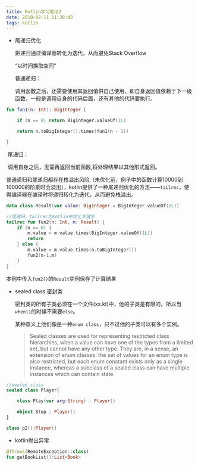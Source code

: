 ```yaml
---
title: Kotlin学习笔记2
date: 2018-02-11 11:38:43
tags: kotlin
---
```


- 尾递归优化

  把递归通过编译器转化为迭代，从而避免Stack Overflow

  “以时间换取空间”

  普通递归：

  调用函数之后，还需要使用其返回值供自己使用，即自身返回值依赖于下一级函数，一般是调用自身的代码后面，还有其他的代码要执行。

```kotlin
fun fun1(n: Int): BigInteger {

    if (n == 0) return BigInteger.valueOf(1L)

    return n.toBigInteger().times(fun1(n - 1))

}
```

​	尾递归：

​	调用自身之后，无需再返回当前函数,将处理结果以其他形式返回。

​	普通递归和尾递归都存在栈溢出风险（未优化前，例子中的函数计算10000到100000的阶乘时会溢出），kotlin提供了一种尾递归优化的方法——`tailrec`，使得编译器在编译时将递归转化为迭代，从而避免栈溢出。

```kotlin
data class Result(var value: BigInteger = BigInteger.valueOf(1L))

//尾递归，tailrec为kotlin中优化关键字
tailrec fun fun2(n: Int, m: Result) {
    if (n == 0) {
        m.value = m.value.times(BigInteger.valueOf(1L))
        return
    } else {
        m.value = m.value.times(n.toBigInteger())
        fun2(n-1,m)
    }
}
```

​	本例中传入`fun2()`的`Result`实例保存了计算结果

- sealed class 密封类

  密封类的所有子类必须在一个文件(xx.kt)中，他的子类是有限的，所以当`when()`的时候不需要`else`。

  某种意义上他们像是一种`enum class`，只不过他的子类可以有多个实例。

  > Sealed classes are used for representing restricted class hierarchies, when a value can have one of the types from a limited set, but cannot have any other type. They are, in a sense, an extension of enum classes: the set of values for an enum type is also restricted, but each enum constant exists only as a single instance, whereas a subclass of a sealed class can have multiple instances which can contain state.

```kotlin
//sealed class
sealed class Player{

    class Play(var arg:String) : Player()

    object Stop : Player()
}

class p2():Player()
```

* kotlin抛出异常

```kotlin
@Throws(RemoteException::class)
fun getBookList():List<Book>
```